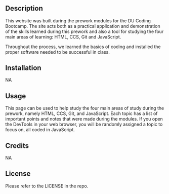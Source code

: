 # <Your-Project-Title>

## Description

This website was built during the prework modules for the DU Coding Bootcamp. The site acts both as a practical application and demonstration of the skills learned during this prework and also a tool for studying the four main areas of learning: HTML, CCS, Git and JavaScript. 

Throughout the process, we learned the basics of coding and installed the proper software needed to be successful in class. 

## Installation

NA

## Usage

This page can be used to help study the four main areas of study during the prework, namely HTML, CCS, Git, and JavaScript. Each topic has a list of important points and notes that were made during the modules. If you open the DevTools in your web browser, you will be randomly assigned a topic to focus on, all coded in JavaScript. 

## Credits

NA

## License

Please refer to the LICENSE in the repo.

